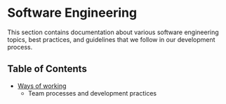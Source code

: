 # Software Engineering

This section contains documentation about various software engineering topics, best practices, and guidelines that we follow in our development process.

## Table of Contents

- [Ways of working](Ways%20of%20working/)
  - Team processes and development practices
